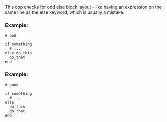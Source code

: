 This cop checks for odd else block layout - like
having an expression on the same line as the else keyword,
which is usually a mistake.

### Example:

    # bad

    if something
      # ...
    else do_this
      do_that
    end

### Example:

    # good

    if something
      # ...
    else
      do_this
      do_that
    end